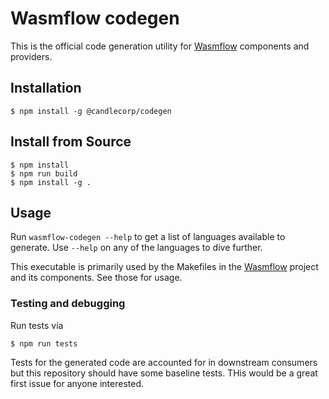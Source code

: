 # Wasmflow codegen

This is the official code generation utility for [Wasmflow](https://wasmflow.com) components and providers.

## Installation

```shell
$ npm install -g @candlecorp/codegen
```

## Install from Source

```shell
$ npm install
$ npm run build
$ npm install -g .
```

## Usage

Run `wasmflow-codegen --help` to get a list of languages available to generate. Use `--help` on any of the languages to dive further.

This executable is primarily used by the Makefiles in the [Wasmflow](https://github.com/wasmflow/wasmflow) project and its components. See those for usage.

### Testing and debugging

Run tests via

```
$ npm run tests
```

Tests for the generated code are accounted for in downstream consumers but this repository should have some baseline tests. THis would be a great first issue for anyone interested.
